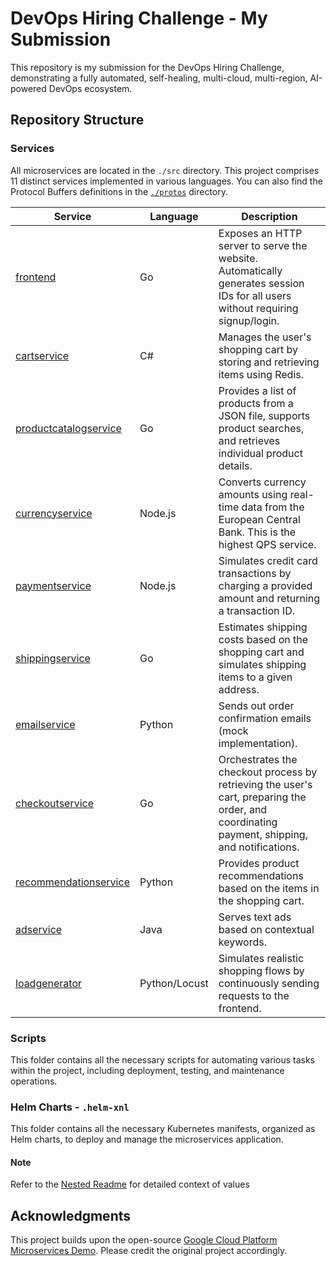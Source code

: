 # DevOps Hiring Challenge - My Submission

This repository is my submission for the DevOps Hiring Challenge, demonstrating a fully automated, self-healing, multi-cloud, multi-region, AI-powered DevOps ecosystem.

## Repository Structure

### Services

All microservices are located in the `./src` directory. This project comprises 11 distinct services implemented in various languages. You can also find the Protocol Buffers definitions in the [`./protos`](./protos) directory.

| Service                                             | Language      | Description                                                                                                                                  |
| --------------------------------------------------- | ------------- | -------------------------------------------------------------------------------------------------------------------------------------------- |
| [frontend](/src/frontend)                           | Go            | Exposes an HTTP server to serve the website. Automatically generates session IDs for all users without requiring signup/login.               |
| [cartservice](/src/cartservice)                     | C#            | Manages the user's shopping cart by storing and retrieving items using Redis.                                                                |
| [productcatalogservice](/src/productcatalogservice) | Go            | Provides a list of products from a JSON file, supports product searches, and retrieves individual product details.                           |
| [currencyservice](/src/currencyservice)             | Node.js       | Converts currency amounts using real-time data from the European Central Bank. This is the highest QPS service.                              |
| [paymentservice](/src/paymentservice)               | Node.js       | Simulates credit card transactions by charging a provided amount and returning a transaction ID.                                             |
| [shippingservice](/src/shippingservice)             | Go            | Estimates shipping costs based on the shopping cart and simulates shipping items to a given address.                                         |
| [emailservice](/src/emailservice)                   | Python        | Sends out order confirmation emails (mock implementation).                                                                                   |
| [checkoutservice](/src/checkoutservice)             | Go            | Orchestrates the checkout process by retrieving the user's cart, preparing the order, and coordinating payment, shipping, and notifications. |
| [recommendationservice](/src/recommendationservice) | Python        | Provides product recommendations based on the items in the shopping cart.                                                                    |
| [adservice](/src/adservice)                         | Java          | Serves text ads based on contextual keywords.                                                                                                |
| [loadgenerator](/src/loadgenerator)                 | Python/Locust | Simulates realistic shopping flows by continuously sending requests to the frontend.                                                         |

### Scripts

This folder contains all the necessary scripts for automating various tasks within the project, including deployment, testing, and maintenance operations.

### Helm Charts - `.helm-xnl`

This folder contains all the necessary Kubernetes manifests, organized as Helm charts, to deploy and manage the microservices application.

#### Note

Refer to the [Nested Readme](./.helm-xnl/README.md) for detailed context of values

## Acknowledgments

This project builds upon the open-source [Google Cloud Platform Microservices Demo](https://github.com/GoogleCloudPlatform/microservices-demo/). Please credit the original project accordingly.
